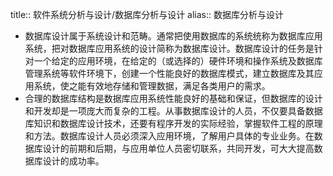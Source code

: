 title:: 软件系统分析与设计/数据库分析与设计
alias:: 数据库分析与设计

- 数据库设计属于系统设计和范畴。通常把使用数据库的系统统称为数据库应用系统，把对数据库应用系统的设计简称为数据库设计。数据库设计的任务是针对一个给定的应用环境，在给定的（或选择的）硬件环境和操作系统及数据库管理系统等软件环境下，创建一个性能良好的数据库模式，建立数据库及其应用系统，使之能有效地存储和管理数据，满足各类用户的需求。
- 合理的数据库结构是数据库应用系统性能良好的基础和保证，但数据库的设计和开发却是一项庞大而复杂的工程。从事数据库设计的人员，不仅要具备数据库知识和数据库设计技术，还要有程序开发的实际经验，掌握软件工程的原理和方法。数据库设计人员必须深入应用环境，了解用户具体的专业业务。在数据库设计的前期和后期，与应用单位人员密切联系，共同开发，可大大提高数据库设计的成功率。